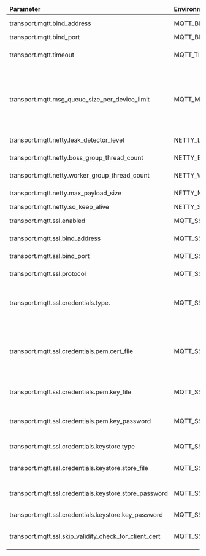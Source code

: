 <table>
    <thead>
      <tr>
          <td style="width: 25%"><b>Parameter</b></td><td style="width: 30%"><b>Environment Variable</b></td><td style="width: 15%"><b>Default Value</b></td><td style="width: 30%"><b>Description</b></td>
      </tr>
    </thead>
    <tbody>
    <tr>
        <td>transport.mqtt.bind_address</td>
        <td>MQTT_BIND_ADDRESS</td>
        <td>0.0.0.0</td>
        <td>MQTT bind address</td>
    </tr>
    <tr>
        <td>transport.mqtt.bind_port</td>
        <td>MQTT_BIND_PORT</td>
        <td>1883</td>
        <td>MQTT bind port</td>
    </tr>
    <tr>
        <td>transport.mqtt.timeout</td>
        <td>MQTT_TIMEOUT</td>
        <td>10000</td>
        <td>MQTT processing timeout in milliseconds</td>
    </tr>
<tr>
        <td>transport.mqtt.msg_queue_size_per_device_limit</td>
        <td>MQTT_MSG_QUEUE_SIZE_PER_DEVICE_LIMIT</td>
        <td>100</td>
        <td>Messages await in the queue before device connected state. This limit works on low level before
            TenantProfileLimits mechanism
        </td>
    </tr>
    <tr>
        <td>transport.mqtt.netty.leak_detector_level</td>
        <td>NETTY_LEAK_DETECTOR_LVL</td>
        <td>DISABLED</td>
        <td>Netty leak detector level</td>
    </tr>
    <tr>
        <td>transport.mqtt.netty.boss_group_thread_count</td>
        <td>NETTY_BOSS_GROUP_THREADS</td>
        <td>1</td>
        <td>Netty BOSS threads count</td>
    </tr>
    <tr>
        <td>transport.mqtt.netty.worker_group_thread_count</td>
        <td>NETTY_WORKER_GROUP_THREADS</td>
        <td>12</td>
        <td>Netty worker threads count</td>
    </tr>
    <tr>
        <td>transport.mqtt.netty.max_payload_size</td>
        <td>NETTY_MAX_PAYLOAD_SIZE</td>
        <td>65536</td>
        <td>Max payload size in bytes</td>
    </tr>
    <tr>
        <td>transport.mqtt.netty.so_keep_alive</td>
        <td>NETTY_SO_KEEPALIVE</td>
        <td>false</td>
        <td></td>
    </tr>
    <tr>
        <td>transport.mqtt.ssl.enabled</td>
        <td>MQTT_SSL_ENABLED</td>
        <td>false</td>
        <td>Enable/disable MQTTS support</td>
    </tr>
    <tr>
        <td>transport.mqtt.ssl.bind_address</td>
        <td>MQTT_SSL_BIND_ADDRESS</td>
        <td>0.0.0.0</td>
        <td>MMQTT SSL bind address</td>
    </tr>
    <tr>
        <td>transport.mqtt.ssl.bind_port</td>
        <td>MQTT_SSL_BIND_PORT</td>
        <td>8883</td>
        <td>MQTT SSL bind port</td>
    </tr>
    <tr>
        <td>transport.mqtt.ssl.protocol</td>
        <td>MQTT_SSL_PROTOCOL</td>
        <td>TLSv1.2</td>
        <td>SSL protocol: See <a href="http://docs.oracle.com/javase/8/docs/technotes/guides/security/StandardNames.html#SSLContext">this
            link</a></td>
    </tr>
    <tr>
        <td>transport.mqtt.ssl.credentials.type.</td>
        <td>MQTT_SSL_CREDENTIALS_TYPE</td>
        <td>PEM</td>
        <td>Server credentials type (PEM - pem certificate file; KEYSTORE - java keystore)</td>
    </tr>
    <tr>
        <td>transport.mqtt.ssl.credentials.pem.cert_file</td>
        <td>MQTT_SSL_PEM_CERT</td>
        <td>mqttserver.pem</td>
        <td>Path to the server certificate file (holds server certificate or certificate chain, may include server
            private key)
        </td>
    </tr>
    <tr>
        <td>transport.mqtt.ssl.credentials.pem.key_file</td>
        <td>MQTT_SSL_PEM_KEY</td>
        <td>mqttserver_key.pem</td>
        <td>Path to the server certificate private key file (optional)</td>
    </tr>
    <tr>
        <td>transport.mqtt.ssl.credentials.pem.key_password</td>
        <td>MQTT_SSL_PEM_KEY_PASSWORD</td>
        <td>server_key_password</td>
        <td>Server certificate private key password (optional)</td>
    </tr>
    <tr>
        <td>transport.mqtt.ssl.credentials.keystore.type</td>
        <td>MQTT_SSL_KEY_STORE_TYPE</td>
        <td>JKS</td>
        <td>Type of the key store</td>
    </tr>
    <tr>
        <td>transport.mqtt.ssl.credentials.keystore.store_file</td>
        <td>MQTT_SSL_KEY_STORE</td>
        <td>mqttserver.jks</td>
        <td>Path to the key store that holds the SSL certificate</td>
    </tr>
    <tr>
        <td>transport.mqtt.ssl.credentials.keystore.store_password</td>
        <td>MQTT_SSL_KEY_STORE_PASSWORD</td>
        <td>server_ks_password</td>
        <td>Password used to access the key store</td>
    </tr>
    <tr>
        <td>transport.mqtt.ssl.credentials.keystore.key_password</td>
        <td>MQTT_SSL_KEY_PASSWORD</td>
        <td>server_key_password</td>
        <td>Password used to access the key</td>
    </tr>
    <tr>
        <td>transport.mqtt.ssl.skip_validity_check_for_client_cert</td>
        <td>MQTT_SSL_SKIP_VALIDITY_CHECK_FOR_CLIENT_CERT</td>
        <td>false</td>
        <td>Skip certificate validity check for client certificates</td>
    </tr>
    </tbody>
</table>